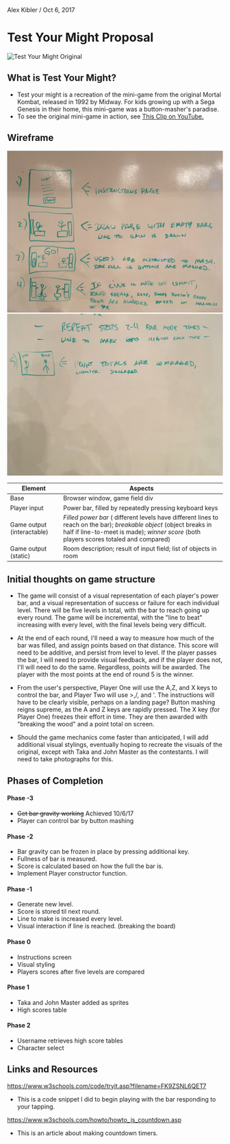 Alex Kibler / Oct 6, 2017

# Test Your Might Proposal

![Test Your Might Original](assets/testoriginal.png)

## What is Test Your Might?

- Test your might is a recreation of the mini-game from the original Mortal Kombat, released in 1992 by Midway. For kids growing up with a Sega Genesis in their home, this mini-game was a button-masher's paradise.
- To see the original mini-game in action, see [This Clip on YouTube.](https://youtu.be/RiwMEI2wNxQ?t=3m17s)

## Wireframe

![Wireframe 1](assets/wireframe1.png)
![Wireframe 2](assets/wireframe2.png)

| Element | Aspects |
| --- | --- |
| Base | Browser window, game field div |
| Player input | Power bar, filled by repeatedly pressing keyboard keys |
| Game output (interactable) | *Filled power bar* ( different levels have different lines to reach on the bar); *breakable object* (object breaks in half if line-to-meet is made); *winner score* (both players scores totaled and compared) |
| Game output (static) | Room description; result of input field; list of objects in room |


## Initial thoughts on game structure

- The game will consist of a visual representation of each player's power bar, and a visual representation of success or failure for each individual level. There will be five levels in total, with the bar to reach going up every round. The game will be incremental, with the "line to beat" increasing with every level, with the final levels being very difficult.

- At the end of each round, I'll need a way to measure how much of the bar was filled, and assign points based on that distance. This score will need to be additive, and persist from level to level. If the player passes the bar, I will need to provide visual feedback, and if the player does not, I'll will need to do the same. Regardless, points will be awarded. The player with the most points at the end of round 5 is the winner.

- From the user's perspective, Player One will use the A,Z, and X keys to control the bar, and Player Two will use >,/, and '. The instructions will have to be clearly visible, perhaps on a landing page? Button mashing reigns supreme, as the A and Z keys are rapidly pressed. The X key (for Player One) freezes their effort in time. They are then awarded with "breaking the wood" and a point total on screen.

- Should the game mechanics come faster than anticipated, I will add additional visual stylings, eventually hoping to recreate the visuals of the original, except with Taka and John Master as the contestants. I will need to take photographs for this.

## Phases of Completion



#### Phase -3

- ~~Get bar gravity working~~ Achieved 10/6/17
- Player can control bar by button mashing

#### Phase -2

- Bar gravity can be frozen in place by pressing additional key.
- Fullness of bar is measured.
- Score is calculated based on how the full the bar is.
- Implement Player constructor function.

#### Phase -1

- Generate new level.
- Score is stored til next round.
- Line to make is increased every level.
- Visual interaction if line is reached. (breaking the board)

#### Phase 0

- Instructions screen
- Visual styling
- Players scores after five levels are compared

#### Phase 1

- Taka and John Master added as sprites
- High scores table

#### Phase 2

- Username retrieves high score tables
- Character select

## Links and Resources

https://www.w3schools.com/code/tryit.asp?filename=FK9ZSNL6QET7
- This is a code snippet I did to begin playing with the bar responding to your tapping.

https://www.w3schools.com/howto/howto_js_countdown.asp
- This is an article about making countdown timers.


